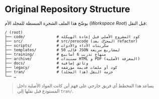 # Original Repository Structure

يوضّح هذا الملف الشجرة المبسطة للمجلد الأم (_Workspace Root_) قبل النقل:

```
/ (root)
├── code/              # كود المشروع الأصلي قبل إعادة الهيكلة
├── src/               # src/zerocode (المحرّك بعد refactor)
├── scripts/           # سكربتات الأداء والأدوات
├── templates/         # 50 قالب JSON لمشاريع سريعة
├── training/          # منهاج تدريب 6 أسابيع
├── archive/           # مستندات HTML و PDF (المعرفة الأصلية)
├── docs/              # وثائق إضافية
├── legacy/            # كود أو ملفات قديمة مؤرشفة
├── tran/              # حزمة النقل (هذا المجلد)
└── …
```

> يساعد هذا المخطط أي فريق خارجي على فهم أين كانت المواد الأصلية داخل المستودع قبل نقلها إلى `tran/`.